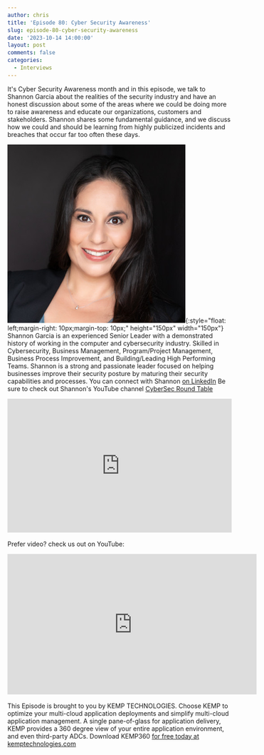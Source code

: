 ```yaml
---
author: chris
title: 'Episode 80: Cyber Security Awareness'
slug: episode-80-cyber-security-awareness
date: '2023-10-14 14:00:00'
layout: post
comments: false
categories:
  - Interviews
---
```


It's Cyber Security Awareness month and in this episode, we talk to Shannon Garcia about the realities of the security industry and have an honest discussion about some of the areas where we could be doing more to raise awareness and educate our organizations, customers and stakeholders. Shannon shares some fundamental guidance, and we discuss how we could and should be learning from highly publicized incidents and breaches that occur far too often these days.

![Shannon](/images/uploads/2023/10/shannon.jpeg){:style="float: left;margin-right: 10px;margin-top: 10px;" height="150px" width="150px"} Shannon Garcia is an experienced Senior Leader with a demonstrated history of working in the computer and cybersecurity industry. Skilled in Cybersecurity, Business Management, Program/Project Management, Business Process Improvement, and Building/Leading High Performing Teams. Shannon is a strong and passionate leader focused on helping businesses improve their security posture by maturing their security capabilities and processes. You can connect with Shannon [on LinkedIn](https://www.linkedin.com/in/shannongarcia/) Be sure to check out Shannon's YouTube channel [CyberSec Round Table](https://www.youtube.com/@cybersecroundtable)

<p><iframe width="100%" height="300" scrolling="no" frameborder="no" allow="autoplay" src="https://w.soundcloud.com/player/?url=https%3A//api.soundcloud.com/tracks/1648728300&color=%23ff5500&auto_play=false&hide_related=false&show_comments=true&show_user=true&show_reposts=false&show_teaser=true&visual=true"></iframe></p>

Prefer video? check us out on YouTube:

<p><iframe width="560" height="315" src="https://www.youtube.com/embed/6B-TSBO10Lg?si=AuzUSzvawiCxoTcC" title="YouTube video player" frameborder="0" allow="accelerometer; autoplay; clipboard-write; encrypted-media; gyroscope; picture-in-picture; web-share" allowfullscreen></iframe></p>

This Episode is brought to you by KEMP TECHNOLOGIES. Choose KEMP to optimize your multi-cloud application deployments and simplify multi-cloud application management. A single pane-of-glass for application delivery, KEMP provides a 360 degree view of your entire application environment, and even third-party ADCs. Download KEMP360 [for free today at kemptechnologies.com](https://kempte.ch/2MYXjew)
